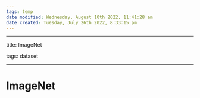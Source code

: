 ```yaml
---
tags: temp
date modified: Wednesday, August 10th 2022, 11:41:28 am
date created: Tuesday, July 26th 2022, 8:33:15 pm
---
```


---

title: ImageNet

tags: dataset

---

# ImageNet

